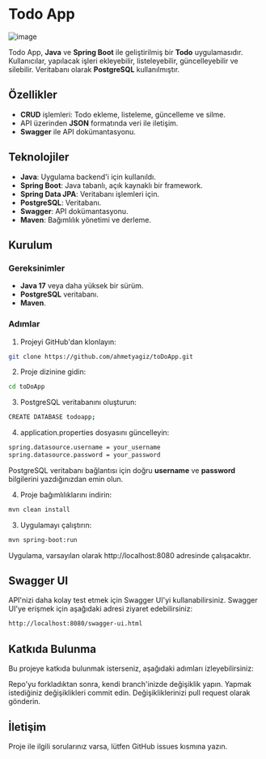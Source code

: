 # Todo App
![image](https://github.com/user-attachments/assets/799556cf-64aa-45e0-9f02-c17b6ab61c7f)

Todo App, **Java** ve **Spring Boot** ile geliştirilmiş bir **Todo** uygulamasıdır. Kullanıcılar, yapılacak işleri ekleyebilir, listeleyebilir, güncelleyebilir ve silebilir. Veritabanı olarak **PostgreSQL** kullanılmıştır.

## Özellikler

- **CRUD** işlemleri: Todo ekleme, listeleme, güncelleme ve silme.
- API üzerinden **JSON** formatında veri ile iletişim.
- **Swagger** ile API dokümantasyonu.

## Teknolojiler
- **Java**: Uygulama backend'i için kullanıldı.
- **Spring Boot**: Java tabanlı, açık kaynaklı bir framework.
- **Spring Data JPA**: Veritabanı işlemleri için.
- **PostgreSQL**: Veritabanı.
- **Swagger**: API dokümantasyonu.
- **Maven**: Bağımlılık yönetimi ve derleme.

## Kurulum

### Gereksinimler

- **Java 17** veya daha yüksek bir sürüm.
- **PostgreSQL** veritabanı.
- **Maven**.

### Adımlar

1. Projeyi GitHub'dan klonlayın:
   
  ```bash
  git clone https://github.com/ahmetyagiz/toDoApp.git
  ```

2. Proje dizinine gidin:

  ```bash
  cd toDoApp
  ```
   
3. PostgreSQL veritabanını oluşturun:

  ```bash
  CREATE DATABASE todoapp;
  ```

4. application.properties dosyasını güncelleyin:

  ```bash
  spring.datasource.username = your_username
  spring.datasource.password = your_password
  ```

PostgreSQL veritabanı bağlantısı için doğru **username** ve **password** bilgilerini yazdığınızdan emin olun.

4. Proje bağımlılıklarını indirin:

  ```bash
  mvn clean install
  ```

3. Uygulamayı çalıştırın:

  ```bash
  mvn spring-boot:run
  ```

Uygulama, varsayılan olarak http://localhost:8080 adresinde çalışacaktır.

## Swagger UI
API'nizi daha kolay test etmek için Swagger UI'yi kullanabilirsiniz. Swagger UI'ye erişmek için aşağıdaki adresi ziyaret edebilirsiniz:

  ```bash
  http://localhost:8080/swagger-ui.html
  ```

## Katkıda Bulunma
Bu projeye katkıda bulunmak isterseniz, aşağıdaki adımları izleyebilirsiniz:

Repo'yu forkladıktan sonra, kendi branch'inizde değişiklik yapın.
Yapmak istediğiniz değişiklikleri commit edin.
Değişikliklerinizi pull request olarak gönderin.

## İletişim
Proje ile ilgili sorularınız varsa, lütfen GitHub issues kısmına yazın.
